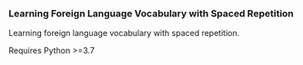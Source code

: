 ### Learning Foreign Language Vocabulary with Spaced Repetition

Learning foreign language vocabulary with spaced repetition.

Requires Python >=3.7
